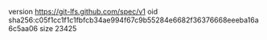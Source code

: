version https://git-lfs.github.com/spec/v1
oid sha256:c05f1cc1f1c1fbfcb34ae994f67c9b55284e6682f36376668eeeba16a6c5aa06
size 23425

